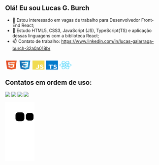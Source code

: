 ## Olá! Eu sou Lucas G. Burch

- 👀 Estou interessado em vagas de trabalho para Desenvolvedor Front-End React;
- 📖 Estudo HTML5, CSS3, JavaScript (JS), TypeScript(TS) e aplicação dessas linguagens com a biblioteca React;
- 📫 Contato de trabalho: https://www.linkedin.com/in/lucas-galarraga-burch-32a0a018b/
<!-- Algo bugou nessa biblioteca, VERIFICAR UM DIA
<div align="center">
  <a href="https://github.com/LucasGBurch" color="lightslateblue">
  <img height="180em" src="https://github-readme-stats.vercel.app/api?username=LucasGBurch&show_icons=true&theme=tokyonight&include_all_commits=true&count_private=true"/>
  <img height="180em" src="https://github-readme-stats.vercel.app/api/top-langs/?username=LucasGBurch&layout=compact&langs_count=7&theme=tokyonight"/>
</div> -->

<div style="display: block"><br>
  
  <img align="center" alt="Lucas-HTML" height="30" width="40" src="https://raw.githubusercontent.com/devicons/devicon/master/icons/html5/html5-original.svg">
  <img align="center" alt="Lucas-CSS" height="30" width="40" src="https://raw.githubusercontent.com/devicons/devicon/master/icons/css3/css3-original.svg">
  <img align="center" alt="Lucas-Js" height="30" width="40" src="https://raw.githubusercontent.com/devicons/devicon/master/icons/javascript/javascript-plain.svg">
  <img align="center" alt="Lucas-Ts" height="30" width="40" src="https://raw.githubusercontent.com/devicons/devicon/master/icons/typescript/typescript-plain.svg">
  <img align="center" alt="Lucas-React" height="30" width="40" src="https://raw.githubusercontent.com/devicons/devicon/master/icons/react/react-original.svg">
  
 </div>

## Contatos em ordem de uso:

<div>


  <a href="https://instagram.com/lucasgburch" target="_blank"><img src="https://img.shields.io/badge/-Instagram-%23E4405F?style=for-the-badge&logo=instagram&logoColor=white" target="_blank"></a>
  <a href = "mailto:lucasburch@hotmail.com"><img src="https://img.shields.io/badge/Microsoft_Outlook-0078D4?style=for-the-badge&logo=microsoft-outlook&logoColor=white" target="_blank"></a>
  <a href="https://www.linkedin.com/in/lucasgburch/" target="_blank"><img src="https://img.shields.io/badge/-LinkedIn-%230077B5?style=for-the-badge&logo=linkedin&logoColor=white" target="_blank"></a>
  <a href="https://www.youtube.com/channel/UC8U3asSPS72AklNOmEhba4w" target="_blank"><img src="https://img.shields.io/badge/YouTube-FF0000?style=for-the-badge&logo=youtube&logoColor=white" target="_blank"></a>
  
  ![Snake animation](https://github.com/LucasGBurch/LucasGBurch/blob/output/github-contribution-grid-snake.svg)
  
</div
